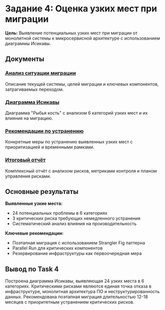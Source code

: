 # Задание 4: Оценка узких мест при миграции

**Цель:** Выявление потенциальных узких мест при миграции от монолитной системы к микросервисной архитектуре с использованием диаграммы Исикавы.

## Документы

### [Анализ ситуации миграции](./migration_situation_analysis.md)
Описание текущей системы, целей миграции и ключевых компонентов, затрагиваемых переходом.

### [Диаграмма Исикавы](./ishikawa_analysis.md)
Диаграмма "Рыбья кость" с анализом 6 категорий узких мест и их влияния на миграцию.

### [Рекомендации по устранению](./bottleneck_recommendations.md)
Конкретные меры по устранению выявленных узких мест с приоритизацией и временными рамками.

### [Итоговый отчёт](./migration_bottlenecks_report.md)
Комплексный отчёт с анализом рисков, метриками контроля и планом управления рисками.

## Основные результаты

**Выявленные узкие места:**
- 24 потенциальных проблемы в 6 категориях
- 3 критических риска требующих немедленного устранения
- Систематический анализ влияния на производительность

**Ключевые рекомендации:**
- Поэтапная миграция с использованием Strangler Fig паттерна
- Parallel Run для критических компонентов
- Резервирование инфраструктуры как первоочередная мера

## Вывод по Task 4

Построена диаграмма Исикавы, выявляющая 24 узких места в 6 категориях. Критическими рисками являются единая точка отказа в инфраструктуре, монолитная архитектура ПО и неструктурированность данных. Рекомендована поэтапная миграция длительностью 12-18 месяцев с приоритетным устранением критических рисков.
